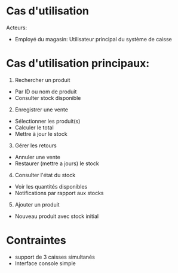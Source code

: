 # Cas d'utilisation

Acteurs:
- Employé du magasin: Utilisateur principal du système de caisse

# Cas d'utilisation principaux:
1. Rechercher un produit
- Par ID ou nom de produit
- Consulter stock disponible
2. Enregistrer une vente
- Sélectionner les produit(s)
- Calculer le total
- Mettre à jour le stock
3. Gérer les retours
- Annuler une vente
- Restaurer (mettre a jours) le stock
4. Consulter l'état du stock
- Voir les quantités disponibles
- Notifications par rapport aux stocks
5. Ajouter un produit
- Nouveau produit avec stock initial

# Contraintes
- support de 3 caisses simultanés
- Interface console simple
